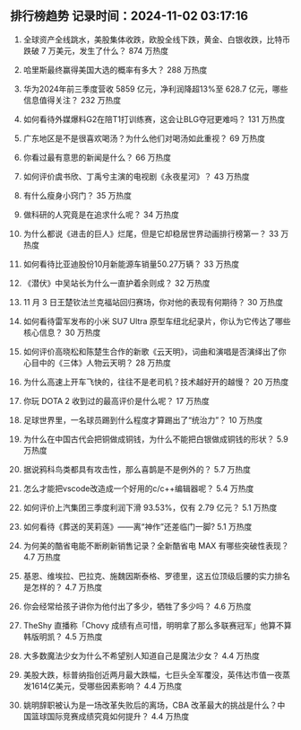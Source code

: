 
## 排行榜趋势 记录时间：2024-11-02 03:17:16
  
  1. 全球资产全线跳水，美股集体收跌，欧股全线下跌，黄金、白银收跌，比特币跌破 7 万美元，发生了什么？ 874 万热度
    
  2. 哈里斯最终赢得美国大选的概率有多大？ 288 万热度
    
  3. 华为2024年前三季度营收 5859 亿元，净利润降超13%至 628.7 亿元，哪些信息值得关注？ 232 万热度
    
  4. 如何看待外媒爆料G2在陪T1打训练赛，这会让BLG夺冠更难吗？ 131 万热度
    
  5. 广东地区是不是很喜欢喝汤？为什么他们对喝汤如此重视？ 69 万热度
    
  6. 你看过最有意思的新闻是什么？ 66 万热度
    
  7. 如何评价虞书欣、丁禹兮主演的电视剧《永夜星河》？ 43 万热度
    
  8. 有什么瘦身小窍门？ 35 万热度
    
  9. 做科研的人究竟是在追求什么呢？ 34 万热度
    
  10. 为什么都说《进击的巨人》烂尾，但是它却稳居世界动画排行榜第一？ 33 万热度
    
  11. 如何看待比亚迪股份10月新能源车销量50.27万辆？ 33 万热度
    
  12. 《潜伏》中吴站长为什么一直护着余则成？ 32 万热度
    
  13. 11 月 3 日王楚钦法兰克福站回归赛场，你对他的表现有何期待？ 30 万热度
    
  14. 如何看待雷军发布的小米 SU7 Ultra 原型车纽北纪录片，你认为它传达了哪些核心信息？ 30 万热度
    
  15. 如何评价高晓松和陈楚生合作的新歌《云天明》，词曲和演唱是否演绎出了你心目中的《三体》人物云天明？ 28 万热度
    
  16. 为什么高速上开车飞快的，往往不是老司机？技术越好开的越慢？ 20 万热度
    
  17. 你玩 DOTA 2 收到过的最高评价是什么呢？ 17 万热度
    
  18. 足球世界里，一名球员踢到什么程度才算踢出了“统治力”？ 10 万热度
    
  19. 为什么在中国古代会把铜做成铜钱，为什么不能把白银做成铜钱的形状？ 5.9 万热度
    
  20. 据说鸦科鸟类都具有攻击性，那么喜鹊是不是例外的？ 5.7 万热度
    
  21. 怎么才能把vscode改造成一个好用的c/c++编辑器呢？ 5.4 万热度
    
  22. 如何评价上汽集团三季度利润下滑 93.53%，仅有 2.79 亿元？ 5.1 万热度
    
  23. 如何看待《葬送的芙莉莲》——离“神作”还差临门一脚? 5.1 万热度
    
  24. 为何美的酷省电能不断刷新销售记录？全新酷省电 MAX 有哪些突破性表现？ 4.7 万热度
    
  25. 基恩、维埃拉、巴拉克、施魏因斯泰格、罗德里，这五位顶级后腰的实力排名是怎样的？ 4.7 万热度
    
  26. 你会经常给孩子讲你为他付出了多少，牺牲了多少吗？ 4.6 万热度
    
  27. TheShy 直播称「Chovy 成绩有点可惜，明明拿了那么多联赛冠军」他算不算韩版明凯？ 4.5 万热度
    
  28. 大多数魔法少女为什么不希望别人知道自己是魔法少女？ 4.4 万热度
    
  29. 美股大跌，标普纳指创近两月最大跌幅，七巨头全军覆没，英伟达市值一夜蒸发1614亿美元，受哪些因素影响？ 4.4 万热度
    
  30. 姚明辞职被认为是一场改革失败后的离场，CBA 改革最大的挑战是什么？中国篮球国际竞赛成绩究竟如何提升？ 4.4 万热度
    